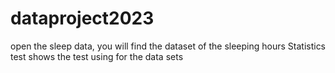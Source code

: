 # dataproject2023
open the sleep data, you will find the dataset of the sleeping hours
Statistics test shows the test using for the data sets
